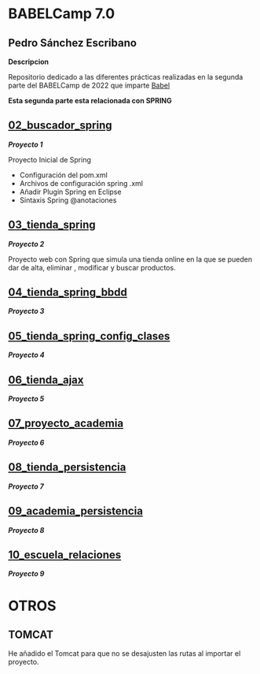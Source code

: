 # BABELCamp 7.0  

## Pedro Sánchez Escribano  

**Descripcion**  
 
Repositorio dedicado a las diferentes prácticas realizadas en la segunda parte del BABELCamp de 2022 que imparte [Babel](https://www.babelgroup.com/)

**Esta segunda parte esta relacionada con SPRING**


## [02_buscador_spring](https://github.com/psanchez1095/BABELCamp_Spring_PedroSanchezEscribano/tree/main/02_buscador_spring)  

***Proyecto 1***

Proyecto Inicial de Spring
* Configuración del pom.xml
* Archivos de configuración spring .xml
* Añadir Plugin Spring en Eclipse
* Sintaxis Spring @anotaciones 

## [03_tienda_spring](https://github.com/psanchez1095/BABELCamp_Spring_PedroSanchezEscribano/tree/main/03_tienda_spring)    

***Proyecto 2***

Proyecto web con Spring que simula una tienda online en la que se pueden dar de alta, eliminar , modificar y buscar productos.

## [04_tienda_spring_bbdd](https://github.com/psanchez1095/BABELCamp_Spring_PedroSanchezEscribano/tree/main/04_tienda_spring_bbdd)    

***Proyecto 3***

## [05_tienda_spring_config_clases](https://github.com/psanchez1095/BABELCamp_Spring_PedroSanchezEscribano/tree/main/05_tienda_spring_config_clases)    

***Proyecto 4***

## [06_tienda_ajax](https://github.com/psanchez1095/BABELCamp_Spring_PedroSanchezEscribano/tree/main/06_tienda_ajax)    

***Proyecto 5***

## [07_proyecto_academia](https://github.com/psanchez1095/BABELCamp_Spring_PedroSanchezEscribano/tree/main/07_proyecto_academia)    

***Proyecto 6***

## [08_tienda_persistencia](https://github.com/psanchez1095/BABELCamp_Spring_PedroSanchezEscribano/tree/main/08_tienda_persistencia)    

***Proyecto 7***

## [09_academia_persistencia](https://github.com/psanchez1095/BABELCamp_Spring_PedroSanchezEscribano/tree/main/09_academia_persistencia)    

***Proyecto 8***

## [10_escuela_relaciones](https://github.com/psanchez1095/BABELCamp_Spring_PedroSanchezEscribano/tree/main/10_escuela_relaciones)    

***Proyecto 9***

# OTROS  

## TOMCAT  

He añadido el Tomcat para que no se desajusten las rutas al importar el proyecto.